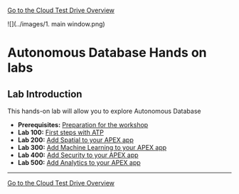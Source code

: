[Go to the Cloud Test Drive Overview](/README.md)

![](../images/1. main window.png)

# Autonomous Database Hands on labs #

## Lab Introduction

This hands-on lab will allow you to explore Autonomous Database

- **Prerequisites:** [Preparation for the workshop](prereq.md)
- **Lab 100:** [First steps with ATP](L100.md)
- **Lab 200:** [Add Spatial to your APEX app](L200.md)
- **Lab 300:** [Add Machine Learning to your APEX app](L300.md)
- **Lab 400:** [Add Security to your APEX app](L400.md)
- **Lab 500:** [Add Analytics to your APEX app](L500.md)





---

[Go to the Cloud Test Drive Overview](../readme.md)
